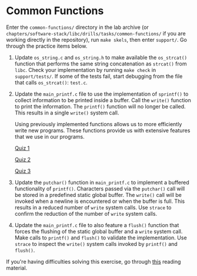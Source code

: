 # Common Functions

Enter the `common-functions/` directory in the lab archive (or `chapters/software-stack/libc/drills/tasks/common-functions/` if you are working directly in the repository), run `make skels`, then enter `support/`.
Go through the practice items below.

1. Update `os_string.c` and `os_string.h` to make available the `os_strcat()` function that performs the same string concatenation as `strcat()` from `libc`.
   Check your implementation by running `make check` in `support/tests/`.
   If some of the tests fail, start debugging from the file that calls `os_strcat()`: `test.c`.

1. Update the `main_printf.c` file to use the implementation of `sprintf()` to collect information to be printed inside a buffer.
   Call the `write()` function to print the information.
   The `printf()` function will no longer be called.
   This results in a single `write()` system call.

   Using previously implemented functions allows us to more efficiently write new programs.
   These functions provide us with extensive features that we use in our programs.

   [Quiz 1](../../questions/printf-syscall.md)

   [Quiz 2](../../questions/strcpy-syscall.md)

   [Quiz 3](../../questions/printf-vs-write.md)

1. Update the `putchar()` function in `main_printf.c` to implement a buffered functionality of `printf()`.
   Characters passed via the `putchar()` call will be stored in a predefined static global buffer.
   The `write()` call will be invoked when a newline is encountered or when the buffer is full.
   This results in a reduced number of `write` system calls.
   Use `strace` to confirm the reduction of the number of `write` system calls.

1. Update the `main_printf.c` file to also feature a `flush()` function that forces the flushing of the static global buffer and a `write` system call.
   Make calls to `printf()` and `flush()` to validate the implementation.
   Use `strace` to inspect the `write()` system calls invoked by `printf()` and `flush()`.

If you're having difficulties solving this exercise, go through [this](../../../reading/common-functions.md) reading material.
